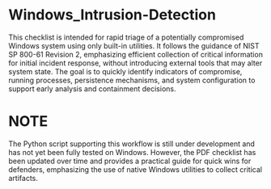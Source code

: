 # Windows_Intrusion-Detection

This checklist is intended for rapid triage of a potentially compromised Windows system using only built-in utilities. It follows the guidance of NIST SP 800-61 Revision 2, emphasizing efficient collection of critical information for initial incident response, without introducing external tools that may alter system state. The goal is to quickly identify indicators of compromise, running processes, persistence mechanisms, and system configuration to support early analysis and containment decisions.

# NOTE

The Python script supporting this workflow is still under development and has not yet been fully tested on Windows. However, the PDF checklist has been updated over time and provides a practical guide for quick wins for defenders, emphasizing the use of native Windows utilities to collect critical artifacts.

